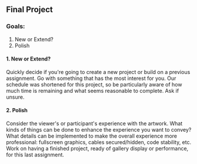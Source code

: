 ## Final Project

### Goals:

1. New or Extend?
2. Polish

#### 1. New or Extend?
Quickly decide if you're going to create a new project or build on a previous assignment. Go with something that has the most interest for you. Our schedule was shortened for this project, so be particularly aware of how much time is remaining and what seems reasonable to complete. Ask if unsure.

#### 2. Polish
Consider the viewer's or participant's experience with the artwork. What kinds of things can be done to enhance the experience you want to convey? What details can be implemented to make the overall experience more professional: fullscreen graphics, cables secured/hidden, code stability, etc. Work on having a finished project, ready of gallery display or performance, for this last assignment.